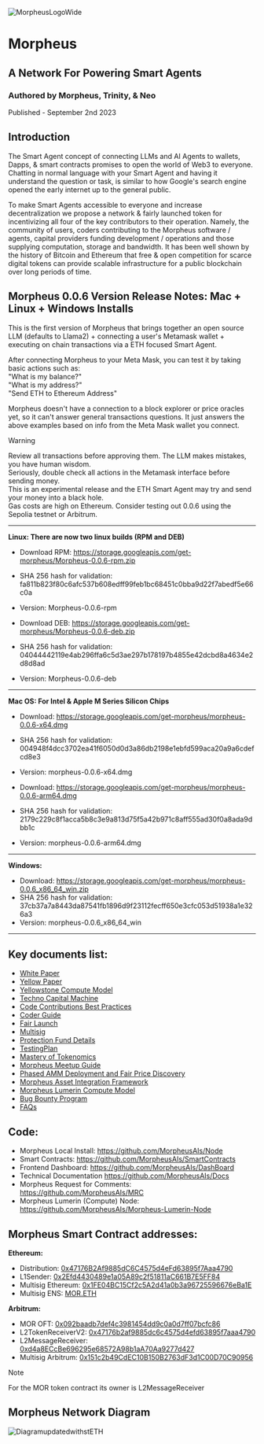 ![MorpheusLogoWide](https://github.com/MorpheusAIs/Docs/assets/1563345/c7f922fb-418e-4396-a2fe-e7af5f695e9b)

# Morpheus
## A Network For Powering Smart Agents
### Authored by Morpheus, Trinity, & Neo
Published - September 2nd 2023

## Introduction 
The Smart Agent concept of connecting LLMs and AI Agents to wallets, Dapps, & smart contracts promises to open the world of Web3 to everyone. Chatting in normal language with your Smart Agent and having it understand the question or task, is similar to how Google's search engine opened the early internet up to the general public.

To make Smart Agents accessible to everyone and increase decentralization we propose a network & fairly launched token for incentivizing all four of the key contributors to their operation. Namely, the community of users, coders contributing to the Morpheus software / agents, capital providers funding development / operations and those supplying computation, storage and bandwidth. It has been well shown by the history of Bitcoin and Ethereum that free & open competition for scarce digital tokens can provide scalable infrastructure for a public blockchain over long periods of time.

## Morpheus 0.0.6 Version Release Notes: Mac + Linux + Windows Installs
This is the first version of Morpheus that brings together an open source LLM (defaults to Llama2) + connecting a user's Metamask wallet + executing on chain transactions via a ETH focused Smart Agent.

After connecting Morpheus to your Meta Mask, you can test it by taking basic actions such as:  
"What is my balance?"  
"What is my address?"  
"Send ETH to Ethereum Address"

Morpheus doesn't have a connection to a block explorer or price oracles yet, so it can't answer general transactions questions. It just answers the above examples based on info from the Meta Mask wallet you connect.

> [!WARNING]
> Review all transactions before approving them. The LLM makes mistakes, you have human wisdom.  
Seriously, double check all actions in the Metamask interface before sending money.  
This is an experimental release and the ETH Smart Agent may try and send your money into a black hole.  
Gas costs are high on Ethereum. Consider testing out 0.0.6 using the Sepolia testnet or Arbitrum.

---------
**Linux: There are now two linux builds (RPM and DEB)**
- Download RPM: https://storage.googleapis.com/get-morpheus/Morpheus-0.0.6-rpm.zip
- SHA 256 hash for validation: fa811b823f80c6afc537b608edff99feb1bc68451c0bba9d22f7abedf5e66c0a
- Version: Morpheus-0.0.6-rpm


- Download DEB: https://storage.googleapis.com/get-morpheus/Morpheus-0.0.6-deb.zip
- SHA 256 hash for validation: 04044442119e4ab296ffa6c5d3ae297b178197b4855e42dcbd8a4634e2d8d8ad
- Version: Morpheus-0.0.6-deb

---------
**Mac OS: For Intel & Apple M Series Silicon Chips**
- Download: https://storage.googleapis.com/get-morpheus/morpheus-0.0.6-x64.dmg
- SHA 256 hash for validation: 004948f4dcc3702ea41f6050d0d3a86db2198e1ebfd599aca20a9a6cdefcd8e3  
- Version: morpheus-0.0.6-x64.dmg

- Download: https://storage.googleapis.com/get-morpheus/morpheus-0.0.6-arm64.dmg
- SHA 256 hash for validation: 2179c229c8f1acca5b8c3e9a813d75f5a42b971c8aff555ad30f0a8ada9dbb1c  
- Version: morpheus-0.0.6-arm64.dmg

---------
**Windows:**
- Download: https://storage.googleapis.com/get-morpheus/morpheus-0.0.6_x86_64_win.zip
- SHA 256 hash for validation: 37cb37a7a8443da87541fb1896d9f23112fecff650e3cfc053d51938a1e326a3
- Version: morpheus-0.0.6_x86_64_win

---------
## Key documents list:
- [White Paper](https://github.com/MorpheusAIs/Docs/blob/main/!KEYDOCS%20README%20FIRST!/WhitePaper.md)
- [Yellow Paper](https://github.com/MorpheusAIs/Docs/blob/main/!KEYDOCS%20README%20FIRST!/YellowPaper.md)
- [Yellowstone Compute Model](https://github.com/MorpheusAIs/Docs/blob/main/!KEYDOCS%20README%20FIRST!/Yellowstone%20Compute%20Model.md)
- [Techno Capital Machine](https://github.com/MorpheusAIs/Docs/blob/main/!KEYDOCS%20README%20FIRST!/TechnoCapitalMachineTCM.md)
- [Code Contributions Best Practices](https://github.com/MorpheusAIs/Docs/blob/main/!KEYDOCS%20README%20FIRST!/Code%20Contributor%20Best%20Practices.md)
- [Coder Guide](https://github.com/MorpheusAIs/Docs/blob/main/!KEYDOCS%20README%20FIRST!/Coder%20Guide.md)
- [Fair Launch](https://github.com/MorpheusAIs/Docs/blob/main/!KEYDOCS%20README%20FIRST!/Fair%20Launch.md)
- [Multisig](https://github.com/MorpheusAIs/Docs/blob/main/!KEYDOCS%20README%20FIRST!/Multisig.md)
- [Protection Fund Details](https://github.com/MorpheusAIs/Docs/blob/main/!KEYDOCS%20README%20FIRST!/Protection%20Fund%20Details.md)
- [TestingPlan](https://github.com/MorpheusAIs/Docs/blob/main/!KEYDOCS%20README%20FIRST!/TestingPlan.md)
- [Mastery of Tokenomics](https://github.com/MorpheusAIs/Docs/blob/main/!KEYDOCS%20README%20FIRST!/Mastery%20of%20Tokenomics.md)
- [Morpheus Meetup Guide](https://github.com/MorpheusAIs/Docs/blob/main/!KEYDOCS%20README%20FIRST!/Morpheus%20Meetup%20Guide.md)
- [Phased AMM Deployment and Fair Price Discovery](https://github.com/MorpheusAIs/Docs/blob/main/!KEYDOCS%20README%20FIRST!/Phased%20AMM%20Deployment%20and%20Fair%20Price%20Discovery.md)
- [Morpheus Asset Integration Framework](https://github.com/MorpheusAIs/Docs/blob/main/!KEYDOCS%20README%20FIRST!/The%20Morpheus%20Asset%20Integration%20Framework.md)
- [Morpheus Lumerin Compute Model](https://github.com/MorpheusAIs/Docs/blob/main/!KEYDOCS%20README%20FIRST!/Morpheus%20Lumerin%20Model.md)
- [Bug Bounty Program](https://github.com/MorpheusAIs/Docs/blob/main/!KEYDOCS%20README%20FIRST!/Bug%20Bounty%20Program.md)
- [FAQs](https://github.com/MorpheusAIs/Docs/blob/main/!KEYDOCS%20README%20FIRST!/FAQs.md)

## Code:
-	Morpheus Local Install: https://github.com/MorpheusAIs/Node
-	Smart Contracts: https://github.com/MorpheusAIs/SmartContracts
-	Frontend Dashboard: https://github.com/MorpheusAIs/DashBoard
- Technical Documentation https://github.com/MorpheusAIs/Docs
- Morpheus Request for Comments: https://github.com/MorpheusAIs/MRC
- Morpheus Lumerin (Compute) Node: https://github.com/MorpheusAIs/Morpheus-Lumerin-Node

## Morpheus Smart Contract addresses:
**Ethereum:**
- Distribution: [0x47176B2Af9885dC6C4575d4eFd63895f7Aaa4790](https://etherscan.io/address/0x47176B2Af9885dC6C4575d4eFd63895f7Aaa4790)
- L1Sender: [0x2Efd4430489e1a05A89c2f51811aC661B7E5FF84](https://etherscan.io/address/0x2Efd4430489e1a05A89c2f51811aC661B7E5FF84)
- Multisig Ethereum: [0x1FE04BC15Cf2c5A2d41a0b3a96725596676eBa1E](https://etherscan.io/address/0x1FE04BC15Cf2c5A2d41a0b3a96725596676eBa1E)
- Multisig ENS: [MOR.ETH](https://etherscan.io/name-lookup-search?id=mor.eth)
  
**Arbitrum:**
- MOR OFT: [0x092baadb7def4c3981454dd9c0a0d7ff07bcfc86](https://arbiscan.io/address/0x092baadb7def4c3981454dd9c0a0d7ff07bcfc86)
- L2TokenReceiverV2: [0x47176b2af9885dc6c4575d4efd63895f7aaa4790](https://arbiscan.io/address/0x47176b2af9885dc6c4575d4efd63895f7aaa4790)
- L2MessageReceiver: [0xd4a8ECcBe696295e68572A98b1aA70Aa9277d427](https://arbiscan.io/address/0xd4a8ECcBe696295e68572A98b1aA70Aa9277d427)
- Multisig  Arbitrum: [0x151c2b49CdEC10B150B2763dF3d1C00D70C90956](https://arbiscan.io/address/0x151c2b49CdEC10B150B2763dF3d1C00D70C90956)  
> [!Note]
> For the MOR token contract its owner is L2MessageReceiver


## Morpheus Network Diagram
![DiagramupdatedwithstETH](https://github.com/MorpheusAIs/Morpheus/assets/1563345/31711e49-0b57-4b41-b231-ee673dbf6664)
